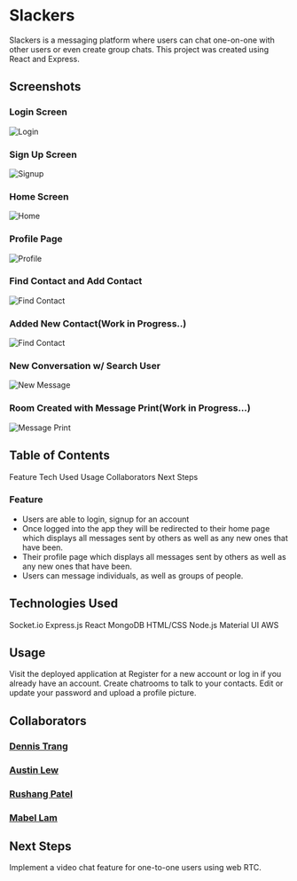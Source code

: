 
# Slackers

Slackers is a messaging platform where users can chat one-on-one with other users or even create group chats.
This project was created using React and Express. 


## Screenshots

### Login Screen
![Login](/src/assests/images/login.png)

### Sign Up Screen
![Signup](/src/assests/images/signup.png)

### Home Screen
![Home](/src/assests/images/home.png)

### Profile Page
![Profile](/src/assests/images/profile.png)

### Find Contact and Add Contact
![Find Contact](/src/assests/images/addNewContact.png)

### Added New Contact(Work in Progress..)
![Find Contact](/src/assests/images/addedContact.png)

### New Conversation w/ Search User
![New Message](/src/assests/images/newMessageModal.png)

### Room Created with Message Print(Work in Progress...)
![Message Print](/src/assests/images/newMessagePrint.png)




## Table of Contents
Feature
Tech Used
Usage
Collaborators
Next Steps


### Feature
* Users are able to login, signup for an account
* Once logged into the app they will be redirected to their home page which displays all messages sent by others as well as any new ones that have been.
* Their profile page which displays all messages sent by others as well as any new ones that have been.
* Users can message individuals, as well as groups of people.

## Technologies Used

Socket.io
Express.js
React
MongoDB
HTML/CSS
Node.js
Material UI
AWS

## Usage

Visit the deployed application at 
Register for a new account or log in if you already have an account.
Create chatrooms to talk to your contacts.
Edit or update your password and upload a profile picture.

## Collaborators

### [Dennis Trang](https://github.com/Asianous)
### [Austin Lew](https://github.com/austinlew)
### [Rushang Patel](https://github.com/rushang-patel)
### [Mabel Lam](https://github.com/mabelam)

## Next Steps

Implement a video chat feature for one-to-one users using web RTC.



